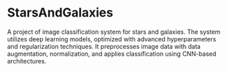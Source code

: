 # StarsAndGalaxies
A project of image classification system for stars and galaxies. The system utilizes deep learning models, optimized with advanced hyperparameters and regularization techniques. It preprocesses image data with data augmentation, normalization, and applies classification using CNN-based architectures.
